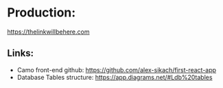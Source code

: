 # Production:
https://thelinkwillbehere.com
## Links:
- Camo front-end github: https://github.com/alex-sikach/first-react-app
- Database Tables structure: https://app.diagrams.net/#Ldb%20tables